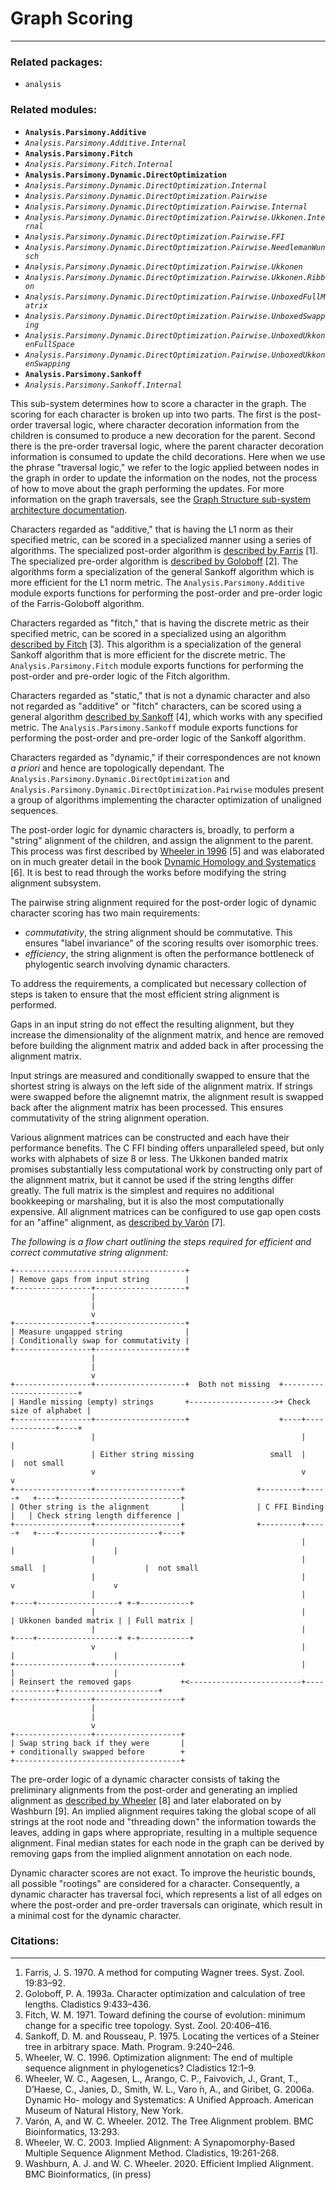 
# Graph Scoring
---

### Related packages:
 * `analysis`

### Related modules:

 - **`Analysis.Parsimony.Additive`**
 -  *`Analysis.Parsimony.Additive.Internal`*
 - **`Analysis.Parsimony.Fitch`**
 -  *`Analysis.Parsimony.Fitch.Internal`*
 - **`Analysis.Parsimony.Dynamic.DirectOptimization`**
 -  *`Analysis.Parsimony.Dynamic.DirectOptimization.Internal`*
 -  *`Analysis.Parsimony.Dynamic.DirectOptimization.Pairwise`*
 -  *`Analysis.Parsimony.Dynamic.DirectOptimization.Pairwise.Internal`*
 -  *`Analysis.Parsimony.Dynamic.DirectOptimization.Pairwise.Ukkonen.Internal`*
 -  *`Analysis.Parsimony.Dynamic.DirectOptimization.Pairwise.FFI`*
 -  *`Analysis.Parsimony.Dynamic.DirectOptimization.Pairwise.NeedlemanWunsch`*
 -  *`Analysis.Parsimony.Dynamic.DirectOptimization.Pairwise.Ukkonen`*
 -  *`Analysis.Parsimony.Dynamic.DirectOptimization.Pairwise.Ukkonen.Ribbon`*
 -  *`Analysis.Parsimony.Dynamic.DirectOptimization.Pairwise.UnboxedFullMatrix`*
 -  *`Analysis.Parsimony.Dynamic.DirectOptimization.Pairwise.UnboxedSwapping`*
 -  *`Analysis.Parsimony.Dynamic.DirectOptimization.Pairwise.UnboxedUkkonenFullSpace`*
 -  *`Analysis.Parsimony.Dynamic.DirectOptimization.Pairwise.UnboxedUkkonenSwapping`*
 - **`Analysis.Parsimony.Sankoff`**
 -  *`Analysis.Parsimony.Sankoff.Internal`*

This sub-system determines how to score a character in the graph. The scoring for each character is broken up into two parts. The first is the post-order traversal logic, where character decoration information from the children is consumed to produce a new decoration for the parent. Second there is the pre-order traversal logic, where the parent character decoration information is consumed to update the child decorations. Here when we use the phrase "traversal logic," we refer to the logic applied between nodes in the graph in order to update the information on the nodes, not the process of how to move about the graph performing the updates. For more information on the graph traversals, see the [Graph Structure sub-system architecture documentation](https://github.com/amnh/PCG/blob/master/doc/architecture/Graph-Structure.md).

Characters regarded as "additive," that is having the L1 norm as their specified metric, can be scored in a specialized manner using a series of algorithms. The specialized post-order algorithm is [described by Farris](https://www.jstor.org/stable/pdf/2412028.pdf) [1]. The specialized pre-order algorithm is  [described by Goloboff](https://onlinelibrary.wiley.com/doi/pdf/10.1111/j.1096-0031.1993.tb00236.x) [2]. The algorithms form a specialization of the general Sankoff algorithm which is more efficient for the L1 norm metric. The `Analysis.Parsimony.Additive` module exports functions for performing the post-order and pre-order logic of the Farris-Goloboff algorithm.

Characters regarded as "fitch," that is having the discrete metric as their specified metric, can be scored in a specialized using an algorithm [described by Fitch](https://www.jstor.org/stable/2412116?seq=1#metadata_info_tab_contents) [3]. This algorithm is a specialization of the general Sankoff algorithm that is more efficient for the discrete metric. The `Analysis.Parsimony.Fitch` module exports functions for performing the post-order and pre-order logic of the Fitch algorithm.

Characters regarded as "static," that is not a dynamic character and also not regarded as "additive" or "fitch" characters,  can be scored using a general algorithm [described by Sankoff](http://albuquerque.bioinformatics.uottawa.ca/Papers/JournalPublication/1975_Sankoff_Rousseau.pdf
) [4], which works with any specified metric. The `Analysis.Parsimony.Sankoff` module exports functions for performing the post-order and pre-order logic of the Sankoff algorithm.

Characters regarded as "dynamic," if their correspondences are not known *a priori* and hence are topologically dependant. The `Analysis.Parsimony.Dynamic.DirectOptimization` and `Analysis.Parsimony.Dynamic.DirectOptimization.Pairwise` modules present a group of algorithms implementing the character optimization of unaligned sequences. 

The post-order logic for dynamic characters is, broadly, to perform a "string" alignment of the children, and assign the alignment to the parent. This process was first described by [Wheeler in 1996](https://onlinelibrary.wiley.com/doi/pdf/10.1111/j.1096-0031.1996.tb00189.x
) [5] and was elaborated on in much greater detail in the book [Dynamic Homology and Systematics](https://wardwheeler.files.wordpress.com/2016/12/wheeler_etal2006b.pdf) [6]. It is best to read through the works before modifying the string alignment subsystem.

The pairwise string alignment required for the post-order logic of dynamic character scoring has two main requirements:
 - *commutativity*, the string alignment should be commutative. This ensures "label invariance" of the scoring results over isomorphic trees.
 - *efficiency*, the string alignment is often the performance bottleneck of phylogentic search involving dynamic characters.

To address the requirements, a complicated but necessary collection of steps is taken to ensure that the most efficient string alignment is performed.

Gaps in an input string do not effect the resulting alignment, but they increase the dimensionality of the alignment matrix, and hence are removed before building the alignment matrix and added back in after processing the alignment matrix.

Input strings are measured and conditionally swapped to ensure that the shortest string is always on the left side of the alignment matrix. If strings were swapped before the alignemnt matrix, the alignment result is swapped back after the alignment matrix has been processed. This ensures commutativity of the string alignment operation.

Various alignment matrices can be constructed and each have their performance benefits. The C FFI binding offers unparalleled speed, but only works with alphabets of size 8 or less. The Ukkonen banded matrix promises substantially less computational work by constructing only part of the alignment matrix, but it cannot be used if the string lengths differ greatly. The full matrix is the simplest and requires no additional bookkeeping or marshaling, but it is also the most computationally expensive. All alignment matrices can be configured to use gap open costs for an "affine" alignment, as [described by Varón](https://bmcbioinformatics.biomedcentral.com/articles/10.1186/1471-2105-13-293) [7].



*The following is a flow chart outlining the steps required for efficient and correct commutative string alignment:*
```
+--------------------------------------+
| Remove gaps from input string        |
+-----------------+--------------------+
                  |
                  |
                  v
+-----------------+--------------------+
| Measure ungapped string              |
| Conditionally swap for commutativity |
+-----------------+--------------------+
                  |
                  |
                  v
+-----------------+--------------------+  Both not missing  +------------------------+
| Handle missing (empty) strings       +------------------->+ Check size of alphabet |
+-----------------+--------------------+                    +----+--------------+----+
                  |                                              |              |
                  | Either string missing                 small  |              |  not small
                  v                                              v              v
+-----------------+-------------------+                +---------+-----+   +----+---------------------------+
| Other string is the alignment       |                | C FFI Binding |   | Check string length difference |
+-----------------+-------------------+                +---------+-----+   +----+----------------------+----+
                  |                                              |              |                      |
                  |                                              |       small  |                      |  not small
                  |                                              |              v                      v
                  |                                              |         +----+------------------+ +-+-----------+
                  |                                              |         | Ukkonen banded matrix | | Full matrix |
                  |                                              |         +----+------------------+ +-+-----------+
                  v                                              |              |                      |
+-----------------+-------------------+                          |              |                      |
| Reinsert the removed gaps           +<-------------------------+--------------+----------------------+
+-----------------+-------------------+
                  |
                  |
                  v
+-----------------+-------------------+
| Swap string back if they were       |
+ conditionally swapped before        +
+-------------------------------------+

```

The pre-order logic of a dynamic character consists of taking the preliminary alignments from the post-order and generating an implied alignment as [described by Wheeler](https://onlinelibrary.wiley.com/doi/abs/10.1111/j.1096-0031.2003.tb00369.x) [8] and later elaborated on by Washburn [9]. An implied alignment requires taking the global scope of all strings at the root node and "threading down" the information towards the leaves, adding in gaps where appropriate, resulting in a multiple sequence alignment. Final median states for each node in the graph can be derived by removing gaps from the implied alignment annotation on each node.

Dynamic character scores are not exact. To improve the heuristic bounds, all possible "rootings" are considered for a character. Consequently, a dynamic character has traversal foci, which represents a list of all edges on where the post-order and pre-order traversals can originate, which result in a minimal cost for the dynamic character.

### Citations:
---

 1. Farris, J. S. 1970. A method for computing Wagner trees. Syst. Zool. 19:83–92. 
 2. Goloboff, P. A. 1993a. Character optimization and calculation of tree lengths. Cladistics 9:433–436.
 3. Fitch, W. M. 1971. Toward defining the course of evolution: minimum change for a specific tree topology. Syst. Zool. 20:406–416.
 4. Sankoff, D. M. and Rousseau, P. 1975. Locating the vertices of a Steiner tree in arbitrary space. Math. Program. 9:240–246.
 5. Wheeler, W. C. 1996. Optimization alignment: The end of multiple sequence alignment in phylogenetics? Cladistics 12:1–9.
 6. Wheeler, W. C., Aagesen, L., Arango, C. P., Faivovich, J., Grant, T., D’Haese, C., Janies, D., Smith, W. L., Varo ́n, A., and Giribet, G. 2006a. Dynamic Ho- mology and Systematics: A Unified Approach. American Museum of Natural History, New York.
 7. Varón, A, and W. C. Wheeler.  2012. The Tree Alignment problem.  BMC Bioinformatics, 13:293.
 8. Wheeler, W. C. 2003.  Implied Alignment:  A Synapomorphy-Based Multiple Sequence Alignment Method. Cladistics, 19:261-268.
 9. Washburn, A. J. and W. C. Wheeler. 2020. Efficient Implied Alignment. BMC Bioinformatics, (in press)
